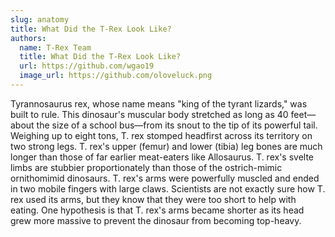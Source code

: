 ```yaml
---
slug: anatomy
title: What Did the T-Rex Look Like?
authors:
  name: T-Rex Team
  title: What Did the T-Rex Look Like?
  url: https://github.com/wgao19
  image_url: https://github.com/oloveluck.png
---
```


Tyrannosaurus rex, whose name means "king of the tyrant lizards," was built to rule. This dinosaur's muscular body stretched as long as 40 feet—about the size of a school bus—from its snout to the tip of its powerful tail. Weighing up to eight tons, T. rex stomped headfirst across its territory on two strong legs. T. rex's upper (femur) and lower (tibia) leg bones are much longer than those of far earlier meat-eaters like Allosaurus. T. rex's svelte limbs are stubbier proportionately than those of the ostrich-mimic ornithomimid dinosaurs. T. rex's arms were powerfully muscled and ended in two mobile fingers with large claws. Scientists are not exactly sure how T. rex used its arms, but they know that they were too short to help with eating. One hypothesis is that T. rex's arms became shorter as its head grew more massive to prevent the dinosaur from becoming top-heavy.
